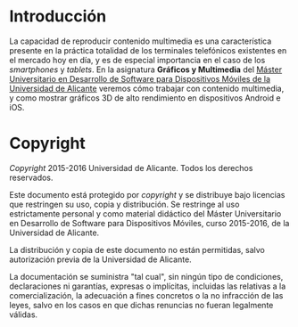 
# Introducción

La capacidad de reproducir contenido multimedia es una característica presente en la práctica totalidad de los terminales telefónicos existentes en el mercado hoy en día, y es de especial importancia en el caso de los _smartphones_ y _tablets_. En la asignatura **Gráficos y Multimedia** del [Máster Universitario en Desarrollo de Software para Dispositivos Móviles de la Universidad de Alicante](http://eps.ua.es/master-moviles) veremos cómo trabajar con contenido multimedia, y como mostrar gráficos 3D de alto rendimiento en dispositivos Android e iOS.



# Copyright

_Copyright_ 2015-2016 Universidad de Alicante. Todos los derechos reservados.

Este documento está protegido por _copyright_ y se distribuye bajo licencias que restringen su uso, copia y distribución. Se restringe al uso estrictamente personal y como material didáctico del Máster Universitario en Desarrollo de Software para Dispositivos Móviles, curso 2015-2016, de la Universidad de Alicante.

La distribución y copia de este documento no están permitidas, salvo autorización previa de la Universidad de Alicante.

La documentación se suministra "tal cual", sin ningún tipo de condiciones, declaraciones ni garantías, expresas o implícitas, incluidas las relativas a la comercialización, la adecuación a fines concretos o la no infracción de las leyes, salvo en los casos en que dichas renuncias no fueran legalmente válidas.
